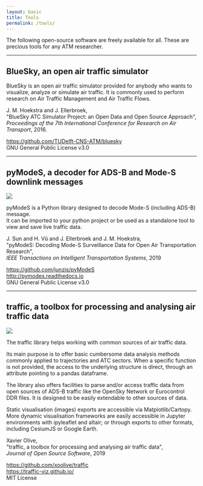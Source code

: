 ```yaml
---
layout: basic
title: Tools
permalink: /tools/
---
```


The following open-source software are freely available for all. These are precious tools for any ATM researcher.

---

## BlueSky, an open air traffic simulator

BlueSky is an open air traffic simulator provided for anybody who wants to visualize, analyze or simulate air traffic. It is commonly used to perform research on Air Traffic Management and Air Traffic Flows.

J. M. Hoekstra and J. Ellerbroek,  
"BlueSky ATC Simulator Project: an Open Data and Open Source Approach",  
*Proceedings of the 7th International Conference for Research on Air Transport*, 2016.

<https://github.com/TUDelft-CNS-ATM/bluesky>  
GNU General Public License v3.0  

---

## pyModeS, a decoder for ADS-B and Mode-S downlink messages

<img src="https://img.shields.io/badge/doi-10.1109/TITS.2019.2914770-brightgreen"/>

pyModeS is a Python library designed to decode Mode-S (including ADS-B) message.  
It can be imported to your python project or be used as a standalone tool to view and save live traffic data.

J. Sun and H. Vû and J. Ellerbroek and J. M. Hoekstra,  
"pyModeS: Decoding Mode-S Surveillance Data for Open Air Transportation Research",  
*IEEE Transactions on Intelligent Transportation Systems*, 2019  

<https://github.com/junzis/pyModeS>  
<http://pymodes.readthedocs.io>  
GNU General Public License v3.0

---

## traffic, a toolbox for processing and analysing air traffic data

<img src="https://img.shields.io/badge/doi-10.21105/joss.01518-brightgreen"/>

The traffic library helps working with common sources of air traffic data.

Its main purpose is to offer basic cumbersome data analysis methods commonly applied to trajectories and ATC sectors. When a specific function is not provided, the access to the underlying structure is direct, through an attribute pointing to a pandas dataframe.

The library also offers facilities to parse and/or access traffic data from open sources of ADS-B traffic like the OpenSky Network or Eurocontrol DDR files. It is designed to be easily extendable to other sources of data.

Static visualisation (images) exports are accessible via Matplotlib/Cartopy. More dynamic visualisation frameworks are easily accessible in Jupyter environments with ipyleaflet and altair; or through exports to other formats, including CesiumJS or Google Earth.

Xavier Olive,  
"traffic, a toolbox for processing and analysing air traffic data",  
*Journal of Open Source Software*, 2019  

<https://github.com/xoolive/traffic>  
<https://traffic-viz.github.io/>  
MIT License
